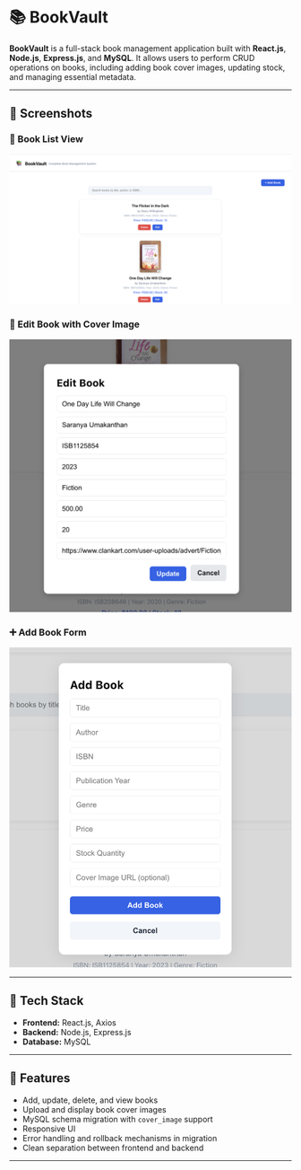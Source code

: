 # 📚 BookVault

**BookVault** is a full-stack book management application built with **React.js**, **Node.js**, **Express.js**, and **MySQL**. It allows users to perform CRUD operations on books, including adding book cover images, updating stock, and managing essential metadata.

---

## 📸 Screenshots

### 📂 Book List View
![Book List](public/images/BookVault.png)

### 📝 Edit Book with Cover Image
![Edit Book](public/images/Editimage.png)

### ➕ Add Book Form
![Add Book](public/images/Addbook.png)

---

## 🔧 Tech Stack

- **Frontend:** React.js, Axios
- **Backend:** Node.js, Express.js
- **Database:** MySQL

---

## 🚀 Features

- Add, update, delete, and view books
- Upload and display book cover images
- MySQL schema migration with `cover_image` support
- Responsive UI
- Error handling and rollback mechanisms in migration
- Clean separation between frontend and backend

---



